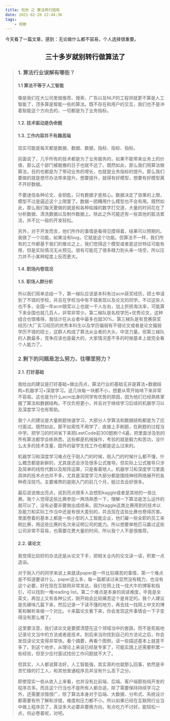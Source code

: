 ```yaml
---
title: 侃世 之 算法转行困局
date: 2021-02-28 22:44:36
tags:
    - 观察
---
```


今天看了一篇文章，感到：无论做什么都不容易，个人选择很重要。

## <center>三十多岁就别转行做算法了<center/>

<blockquote>

### 1. 算法行业误解有哪些？

#### 1.1 算法不等于人工智能

像是我们在大公司里做推荐、搜索、广告以及NLP的工程师就更不算是人工智能了，顶多算是智能一些的算法。既不存在和用户的交互，我们也不是冲着智能这个方向去的，一切都是为了业务指标。

#### 1.2. 技术驱动是伪命题

#### 1.3. 工作内容并不有趣高端

现实可能是每天都是数据、数据、数据，指标、指标、指标。

前面说了，几乎所有的技术都是为了业务服务的，如果不能带来业务上的价值，那么这个部门被裁撤的日子也就不远了。既然如此，那么我们用算法做算法，目的也都是为了带动业务的增长，也就是业务指标的提升。那么我们要做的就是想尽办法带来提升。想要提升，就得有好模型，想要有好模型离不开好数据。

不要迷信各种论文、金钥匙，只有数据才是核心。数据决定了效果的上限，模型不过是逼近这个上限罢了。数据一团糟用什么模型也不会有用。既然如此，那么我们每天要做的就是和各种枯燥的数字打交道，大量的时间花在了分析数据、清洗数据以及制作数据上。除此之外可能还有一些其他的脏活累活，并不比一般的开发轻松。

另外，对于开发而言，他们所作的事情是看得见摸得着，结果可以预期的。我做了一个功能，如果没有bug，它就是这个功能。但算法不一样，我们所有的工作都基于我们的推论之上，我们觉得这个模型或者是这份特征可能有用，但是实际情况无从预见。很有可能花了很多精力到头来一场空，所以压力并不小某种程度上反而更大。

#### 1.4. 职场内卷现况

#### 1.5. 职场人群分析

所以我们简单总结一下，第一梯队应该是本科有过acm获奖经历，硕士申请到了不错的学校，并且在学校当中有不错表现以及论文的同学。不过这些人也不多，全国一年acm银奖以上也就一千人左右，加上折损淘汰率，可能算下来全国也就几百人，非常非常少。第二梯队是名校学历+优秀论文，这种组合也很难得，我估计在从业者中最多也就30%。第三梯队是有竞赛获奖经历/大厂实习经历的优秀本科生以及学历偏弱有不错论文或者是论文偏弱学历不错的硕士，这群人构成了算法从业者的大头，中坚力量。但第三梯队的人数最多，竞争应该也是最大的，大家情况差不多的时候基本上就完全看个人能力了。

### 2.剩下的问题是怎么努力，往哪里努力？

#### 2.1. 打好基础

我给出的建议是打好基础+做出亮点，算法行业的基础无非是算法+数据结构+机器学习+深度学习。这几块每一块都不小，想要从零开始啃下来非常不容易。这也是为什么acm出身的同学有优势的原因，因为他们已经熟练掌握了算法和数据结构，不仅负担更小，并且对于继续学习后续的机器学习以及深度学习也有帮助。

我个人的建议是大量刷题快速学习，大部分人学算法和数据结构都是为了应付面试。既然如此，那不如索性不用学了，直接上手刷题，在刷题的过程当中学。把学习的时间省下来把LeetCode前300题刷个4遍，把里面涉及到的所有算法都学会练熟悉。这些都是机械操作，考验的就是毅力和苦功，没什么太多的技术含量，国外的留学生找工作也都是这么过来的。

机器学习和深度学习难点在于刚入门的时候，刚入门的时候什么都不懂，什么概念都是新鲜的，尤其是还会涉及很多公式推导。但实际上公式推导只涉及简单的线性代数以及矩阵运算，只是看着唬人。机器学习和深度学习里面具体的技术点也并不多，尤其是深度学习大部分都是围绕神经网络展开的各种奇淫技巧。主要难熬的是刚入门的前几个月，挺过去会好很多。

最后说说做出亮点，说到亮点很多人会想到kaggle或者是其他的一些比赛。我个人觉得这些比赛参加一两场熟悉一下，理解一下算法是怎么运作的就可以了，没有必要非要做出成绩来。因为kaggle这类比赛用到的技术以及能力和实际工作当中还是有很大差别的，并且现在这些比赛也卷得厉害。里面卷着的基本上都是一些小型的人工智能企业，他们雇一些全职的员工来刷比赛，用这些比赛的名次来证明公司的能力。所以想要单枪匹马赢过这些公司非常不容易，也需要花费大量的时间，所以我个人不是很推荐。

#### 2.2. 读论文

我觉得比较好的办法还是从论文下手，把相关业内的论文读一读，积累一点造诣。

对于刚入行的同学来说上来就读paper是一件比较痛苦的事情，第一个难点是不知道要读什么，paper这么多，每一篇都读过来显然没有精力，也没有这个必要。好在现在互联网非常发达，我们在网上找一找大牛的博客和指引，可以找到一堆reading list。第二个难点是本身的阅读难度，毕竟是全英文，再加上又有各种公式，刚开始会比较痛苦这个是肯定的。我个人建议是先硬啃几篇下来，然后记录一下读不懂的地方，再去找一找网上中文的博客和解析来做一个对比。十来篇论文看下来，你会发现这件事情会一下子变得没有那么难了。

这里要注意，我们读论文是要摸清楚在这个领域当中的套路，而不是死板地记录论文当中的方法或者是技术。到后来当你找到自己的方法论之后，你会发现读论文变得非常快。看个摘要，再看个图例，读一些描述基本上就差不多了。到这个地步，从理论上来说已经是专家了，可能实践上还需要积累一些经验，但至少应付面试找份工作问题就不大了。

但其实，人人都说算法好，人工智能强，其实真的也就那么回事，依然是辛苦忙碌的打工人，和其他普通程序员并没有什么高下之分。

即使现实一些从收入上来看，也并没有比前端、后端、客户端那些纯开发的程序员多。而且这个行当也不是所有人都合适，除了需要保持持续学习之外，还需要涉猎很广，除了算法本身对于后端、大数据、分布式、系统设计都需要有所了解和涉猎，难度和压力都不小。所以如果已经在互联网行业当中做上程序员了，真没多大必要非要换方向，有点吃力不讨好。能轻松一点，何必卷着呢，对吧。

<blockquote/>